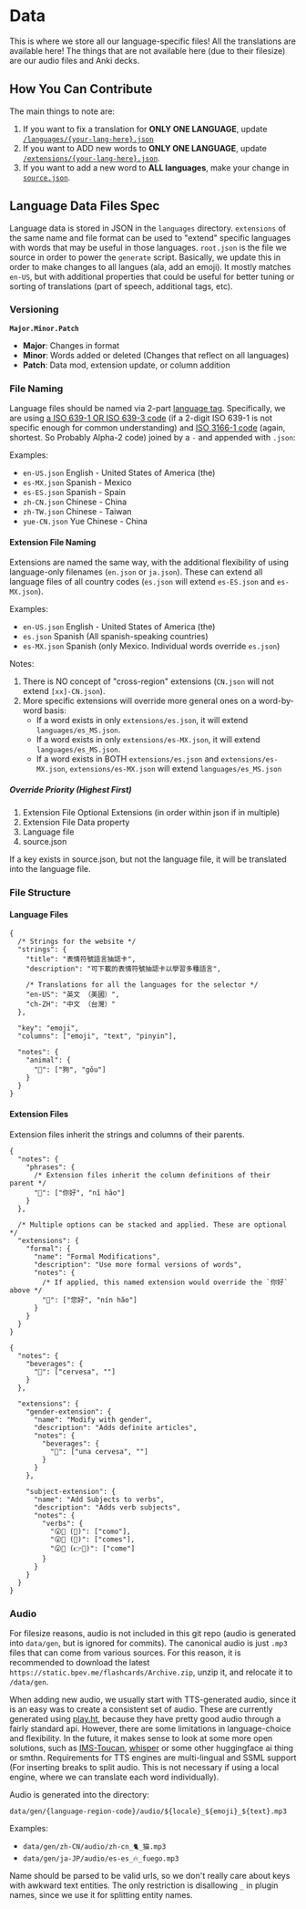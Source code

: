 # Data

This is where we store all our language-specific files! All the translations are available here! The things that are not available here (due to their filesize) are our audio files and Anki decks.

## How You Can Contribute

The main things to note are:

1. If you want to fix a translation for **ONLY ONE LANGUAGE**, update [`/languages/{your-lang-here}.json`](./languages)
2. If you want to ADD new words to **ONLY ONE LANGUAGE**, update [`/extensions/{your-lang-here}.json`](./extensions).
3. If you want to add a new word to **ALL languages**, make your change in [`source.json`](./source.json).

## Language Data Files Spec

Language data is stored in JSON in the `languages` directory. `extensions` of the same name and file format can be used to "extend" specific languages with words that may be useful in those languages. `root.json` is the file we source in order to power the `generate` script. Basically, we update this in order to make changes to all langues (ala, add an emoji). It mostly matches `en-US`, but with additional properties that could be useful for better tuning or sorting of translations (part of speech, additional tags, etc).

### Versioning

**`Major.Minor.Patch`**

- **Major**: Changes in format
- **Minor**: Words added or deleted (Changes that reflect on all languages)
- **Patch**: Data mod, extension update, or column addition

### File Naming

Language files should be named via 2-part [language tag](https://www.rfc-editor.org/rfc/rfc5646.html#section-2.1). Specifically, we are using [a ISO 639-1 OR ISO 639-3 code](https://en.wikipedia.org/wiki/List_of_ISO_639-1_codes) (if a 2-digit ISO 639-1 is not specific enough for common understanding) and [ISO 3166-1 code](https://www.iso.org/obp/ui/#search/code/) (again, shortest. So Probably Alpha-2 code) joined by a `-` and appended with `.json`:

Examples:

- `en-US.json` English - United States of America (the)
- `es-MX.json` Spanish - Mexico
- `es-ES.json` Spanish - Spain
- `zh-CN.json` Chinese - China
- `zh-TW.json` Chinese - Taiwan
- `yue-CN.json` Yue Chinese - China

#### Extension File Naming

Extensions are named the same way, with the additional flexibility of using language-only filenames (`en.json` or `ja.json`). These can extend all language files of all country codes (`es.json` will extend `es-ES.json` and `es-MX.json`).

Examples:

- `en-US.json` English - United States of America (the)
- `es.json` Spanish (All spanish-speaking countries)
- `es-MX.json` Spanish (only Mexico. Individual words override `es.json`)

Notes:

1. There is NO concept of "cross-region" extensions (`CN.json` will not extend `[xx]-CN.json`).
2. More specific extensions will override more general ones on a word-by-word basis:
   - If a word exists in only `extensions/es.json`, it will extend `languages/es_MS.json`.
   - If a word exists in only `extensions/es-MX.json`, it will extend `languages/es_MS.json`.
   - If a word exists in BOTH `extensions/es.json` and `extensions/es-MX.json`, `extensions/es-MX.json` will extend `languages/es_MS.json`

##### Override Priority (Highest First)

1. Extension File Optional Extensions (in order within json if in multiple)
2. Extension File Data property
3. Language file
4. source.json

If a key exists in source.json, but not the language file, it will be translated into the language file.

### File Structure

#### Language Files

```jsonc
{
  /* Strings for the website */
  "strings": {
    "title": "表情符號語言抽認卡",
    "description": "可下載的表情符號抽認卡以學習多種語言",

    /* Translations for all the languages for the selector */
    "en-US": "英文 （美國）",
    "ch-ZH": "中文 （台灣）"
  },

  "key": "emoji",
  "columns": ["emoji", "text", "pinyin"],

  "notes": {
    "animal": {
      "🐶": ["狗", "gǒu"]
    }
  }
}
```

#### Extension Files

Extension files inherit the strings and columns of their parents.

```jsonc
{
  "notes": {
    "phrases": {
      /* Extension files inherit the column definitions of their parent */
      "👋": ["你好", "nĭ hăo"]
    }
  },

  /* Multiple options can be stacked and applied. These are optional */
  "extensions": {
    "formal": {
      "name": "Formal Modifications",
      "description": "Use more formal versions of words",
      "notes": {
        /* If applied, this named extension would override the `你好` above */
        "👋": ["您好", "nín hăo"]
      }
    }
  }
}
```

```jsonc
{
  "notes": {
    "beverages": {
      "🍺": ["cervesa", ""]
    }
  },

  "extensions": {
    "gender-extension": {
      "name": "Modify with gender",
      "description": "Adds definite articles",
      "notes": {
        "beverages": {
          "🍺": ["una cervesa", ""]
        }
      }
    },

    "subject-extension": {
      "name": "Add Subjects to verbs",
      "description": "Adds verb subjects",
      "notes": {
        "verbs": {
          "😮🍔 (🙋)": ["como"],
          "😮🍔 (🫵)": ["comes"],
          "😮🍔 (👉🧍)": ["come"]
        }
      }
    }
  }
}
```

### Audio

For filesize reasons, audio is not included in this git repo (audio is generated into `data/gen`, but is ignored for commits). The canonical audio is just `.mp3` files that can come from various sources. For this reason, it is recommended to download the latest `https://static.bpev.me/flashcards/Archive.zip`, unzip it, and relocate it to `/data/gen`.

When adding new audio, we usually start with TTS-generated audio, since it is an easy was to create a consistent set of audio. These are currently generated using [play.ht](https://play.ht/text-to-speech-api/), because they have pretty good audio through a fairly standard api. However, there are some limitations in language-choice and flexibility. In the future, it makes sense to look at some more open solutions, such as [IMS-Toucan](https://github.com/DigitalPhonetics/IMS-Toucan), [whisper](https://github.com/openai/whisper) or some other huggingface ai thing or smthn. Requirements for TTS engines are multi-lingual and SSML support (For inserting breaks to split audio. This is not necessary if using a local engine, where we can translate each word individually).

Audio is generated into the directory:

`data/gen/{language-region-code}/audio/${locale}_${emoji}_${text}.mp3`

Examples:

- `data/gen/zh-CN/audio/zh-cn_🐈_猫.mp3`
- `data/gen/ja-JP/audio/es-es_🔥_fuego.mp3`

Name should be parsed to be valid urls, so we don't really care about keys with awkward text entities. The only restriction is disallowing `_` in plugin names, since we use it for splitting entity names.
